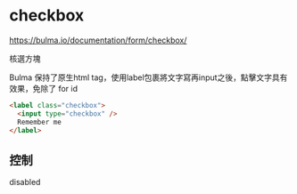 # checkbox

https://bulma.io/documentation/form/checkbox/

核選方塊

Bulma 保持了原生html tag，使用label包裹將文字寫再input之後，點擊文字具有效果，免除了 for id

```html
<label class="checkbox">
  <input type="checkbox" />
  Remember me
</label>
```

## 控制
disabled